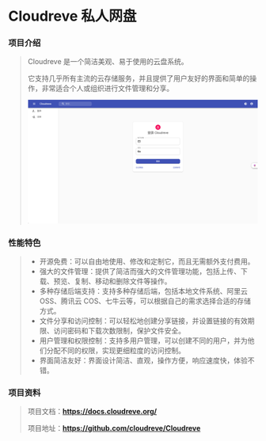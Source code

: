 # Cloudreve 私人网盘

### 项目介绍

> Cloudreve 是一个简洁美观、易于使用的云盘系统。
>
> 它支持几乎所有主流的云存储服务，并且提供了用户友好的界面和简单的操作，非常适合个人或组织进行文件管理和分享。
>
> ![](imgs\Cloudreve_01.jpg)

### 性能特色

> - 开源免费：可以自由地使用、修改和定制它，而且无需额外支付费用。
> - 强大的文件管理：提供了简洁而强大的文件管理功能，包括上传、下载、预览、复制、移动和删除文件等操作。
> - 多种存储后端支持：支持多种存储后端，包括本地文件系统、阿里云 OSS、腾讯云 COS、七牛云等，可以根据自己的需求选择合适的存储方式。
> - 文件分享和访问控制：可以轻松地创建分享链接，并设置链接的有效期限、访问密码和下载次数限制，保护文件安全。
> - 用户管理和权限控制：支持多用户管理，可以创建不同的用户，并为他们分配不同的权限，实现更细粒度的访问控制。
> - 界面简洁友好：界面设计简洁、直观，操作方便，响应速度快，体验不错。

### 项目资料

> 项目文档：**https://docs.cloudreve.org/**
>
> 项目地址：**https://github.com/cloudreve/Cloudreve**